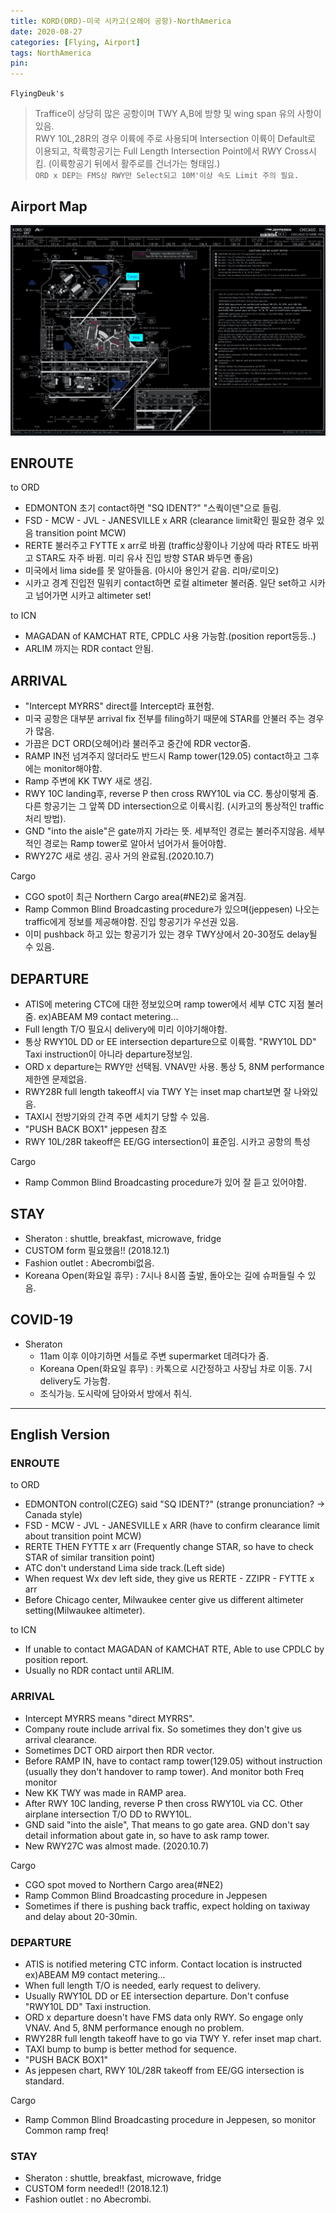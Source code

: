 ```yaml
---
title: KORD(ORD)-미국 시카고(오헤어 공항)-NorthAmerica
date: 2020-08-27
categories: [Flying, Airport]
tags: NorthAmerica
pin:
---
```

`FlyingDeuk's`
>Traffice이 상당히 많은 공항이며 TWY A,B에 방향 및 wing span 유의 사항이 있음. <br>
RWY 10L,28R의 경우 이륙에 주로 사용되며 Intersection 이륙이 Default로 이용되고, 착륙항공기는 Full Length Intersection Point에서 RWY Cross시킴. (이륙항공기 뒤에서 활주로를 건너가는 형태임.)<br>
`ORD x DEP는 FMS상 RWY만 Select되고 10M'이상 속도 Limit 주의 필요.`


## Airport Map
![ord](/img/flying/airport/ord_ap.jpg)

## ENROUTE
to ORD
- EDMONTON 초기 contact하면 "SQ IDENT?" "스쿽이덴"으로 들림.
- FSD - MCW - JVL - JANESVILLE x ARR (clearance limit확인 필요한 경우 있음 transition point MCW)
- RERTE 불러주고 FYTTE x arr로 바뀜 (traffic상황이나 기상에 따라 RTE도 바뀌고 STAR도 자주 바뀜. 미리 유사 진입 방향 STAR 봐두면 좋음)
- 미국에서 lima side를 못 알아들음. (아시아 용인거 같음. 리마/로미오)
- 시카고 경계 진입전 밀워키 contact하면 로컬 altimeter 불러줌. 일단 set하고 시카고 넘어가면 시카고 altimeter set!

to ICN
- MAGADAN of KAMCHAT RTE, CPDLC 사용 가능함.(position report등등..)
- ARLIM 까지는 RDR contact 안됨.

## ARRIVAL
- "Intercept MYRRS" direct를 Intercept라 표현함.
- 미국 공항은 대부분 arrival fix 전부를 filing하기 때문에 STAR를 안불러 주는 경우가 많음.
- 가끔은 DCT ORD(오헤어)라 불러주고 중간에 RDR vector줌.
- RAMP IN전 넘겨주지 않더라도 반드시 Ramp tower(129.05) contact하고 그후에는 monitor해야함.
- Ramp 주변에 KK TWY 새로 생김.
- RWY 10C landing후, reverse P then cross RWY10L via CC. 통상이렇게 줌. 다른 항공기는 그 앞쪽 DD intersection으로 이륙시킴. (시카고의 통상적인 traffic 처리 방법).
- GND "into the aisle"은 gate까지 가라는 뜻. 세부적인 경로는 불러주지않음. 세부적인 경로는 Ramp tower로 알아서 넘어가서 들어야함.
- RWY27C 새로 생김. 공사 거의 완료됨.(2020.10.7)

Cargo
- CGO spot이 최근 Northern Cargo area(#NE2)로 옮겨짐.
- Ramp Common Blind Broadcasting procedure가 있으며(jeppesen) 나오는 traffic에게 정보를 제공해야함. 진입 항공기가 우선권 있음.
- 이미 pushback 하고 있는 항공기가 있는 경우 TWY상에서 20-30정도 delay될 수 있음.


## DEPARTURE
- ATIS에 metering CTC에 대한 정보있으며 ramp tower에서 세부 CTC 지점 불러줌. ex)ABEAM M9 contact metering...
- Full length T/O 필요시 delivery에 미리 이야기해야함.
- 통상 RWY10L DD or EE intersection departure으로 이륙함. "RWY10L DD" Taxi instruction이 아니라 departure정보임.
- ORD x departure는 RWY만 선택됨. VNAV만 사용. 통상 5, 8NM performance 제한엔 문제없음.
- RWY28R full length takeoff시 via TWY Y는 inset map chart보면 잘 나와있음.
- TAXI시 전방기와의 간격 주면 세치기 당할 수 있음.
- "PUSH BACK BOX1" jeppesen 참조
- RWY 10L/28R takeoff은 EE/GG intersection이 표준임. 시카고 공항의 특성

Cargo
- Ramp Common Blind Broadcasting procedure가 있어 잘 듣고 있어야함.


## STAY
- Sheraton : shuttle, breakfast, microwave, fridge
- CUSTOM form 필요했음!! (2018.12.1)
- Fashion outlet : Abecrombi없음.
- Koreana Open(화요일 휴무) : 7시나 8시쯤 출발, 돌아오는 길에 슈퍼들릴 수 있음.

## COVID-19
- Sheraton
  - 11am 이후 이야기하면 서틀로 주변 supermarket 데려다가 줌.
  - Koreana Open(화요일 휴무) : 카톡으로 시간정하고 사장님 차로 이동. 7시 delivery도 가능함.
  - 조식가능. 도시락에 담아와서 방에서 취식.

------

## English Version

### ENROUTE
to ORD
- EDMONTON control(CZEG) said "SQ IDENT?" (strange pronunciation? -> Canada style)
- FSD - MCW - JVL - JANESVILLE x ARR (have to confirm clearance limit about transition point MCW)
- RERTE THEN FYTTE x arr (Frequently change STAR, so have to check STAR of similar transition point)
- ATC don't understand Lima side track.(Left side)
- When request Wx dev left side, they give us RERTE - ZZIPR - FYTTE x arr
- Before Chicago center, Milwaukee center give us different altimeter setting(Milwaukee altimeter).

to ICN
- If unable to contact MAGADAN of KAMCHAT RTE, Able to use CPDLC by position report.
- Usually no RDR contact until ARLIM.

### ARRIVAL
- Intercept MYRRS means "direct MYRRS".
- Company route include arrival fix. So sometimes they don't give us arrival clearance.
- Sometimes DCT ORD airport then RDR vector.
- Before RAMP IN, have to contact ramp tower(129.05) without instruction (usually they don't handover to ramp tower). And monitor both Freq monitor
- New KK TWY was made in RAMP area.
- After RWY 10C landing, reverse P then cross RWY10L via CC. Other airplane intersection T/O DD to RWY10L.
- GND said "into the aisle", That means to go gate area. GND don't say detail information about gate in, so have to ask ramp tower.
- New RWY27C was almost made. (2020.10.7)

Cargo
- CGO spot moved to Northern Cargo area(#NE2) <br>
- Ramp Common Blind Broadcasting procedure in Jeppesen<br>
- Sometimes if there is pushing back traffic, expect holding on taxiway and delay about 20-30min.


### DEPARTURE
- ATIS is notified metering CTC inform. Contact location is instructed ex)ABEAM M9 contact metering...
- When full length T/O is needed, early request to delivery.
- Usually RWY10L DD or EE intersection departure.  Don't confuse "RWY10L DD" Taxi instruction.
- ORD x departure doesn't have FMS data only RWY. So engage only VNAV. And 5, 8NM performance enough no problem.
- RWY28R full length takeoff have to go via TWY Y. refer inset map chart.
- TAXI bump to bump is better method for sequence.
- "PUSH BACK BOX1"
- As jeppesen chart, RWY 10L/28R takeoff from EE/GG intersection is standard.

Cargo
- Ramp Common Blind Broadcasting procedure in Jeppesen, so monitor Common ramp freq! <br>


### STAY
- Sheraton : shuttle, breakfast, microwave, fridge
- CUSTOM form needed!! (2018.12.1)
- Fashion outlet : no Abecrombi.

